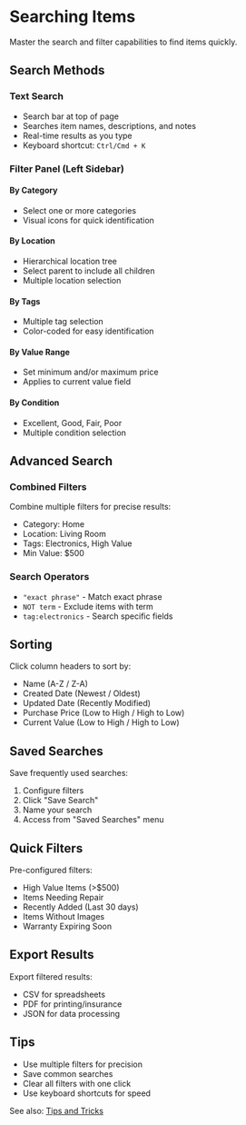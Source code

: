 # Searching Items

Master the search and filter capabilities to find items quickly.

## Search Methods

### Text Search
- Search bar at top of page
- Searches item names, descriptions, and notes
- Real-time results as you type
- Keyboard shortcut: `Ctrl/Cmd + K`

### Filter Panel (Left Sidebar)

#### By Category
- Select one or more categories
- Visual icons for quick identification

#### By Location  
- Hierarchical location tree
- Select parent to include all children
- Multiple location selection

#### By Tags
- Multiple tag selection
- Color-coded for easy identification

#### By Value Range
- Set minimum and/or maximum price
- Applies to current value field

#### By Condition
- Excellent, Good, Fair, Poor
- Multiple condition selection

## Advanced Search

### Combined Filters
Combine multiple filters for precise results:
- Category: Home
- Location: Living Room
- Tags: Electronics, High Value
- Min Value: $500

### Search Operators
- `"exact phrase"` - Match exact phrase
- `NOT term` - Exclude items with term
- `tag:electronics` - Search specific fields

## Sorting

Click column headers to sort by:
- Name (A-Z / Z-A)
- Created Date (Newest / Oldest)
- Updated Date (Recently Modified)
- Purchase Price (Low to High / High to Low)
- Current Value (Low to High / High to Low)

## Saved Searches

Save frequently used searches:
1. Configure filters
2. Click "Save Search"
3. Name your search
4. Access from "Saved Searches" menu

## Quick Filters

Pre-configured filters:
- High Value Items (>$500)
- Items Needing Repair
- Recently Added (Last 30 days)
- Items Without Images
- Warranty Expiring Soon

## Export Results

Export filtered results:
- CSV for spreadsheets
- PDF for printing/insurance
- JSON for data processing

## Tips

- Use multiple filters for precision
- Save common searches
- Clear all filters with one click
- Use keyboard shortcuts for speed

See also: [Tips and Tricks](./tips-and-tricks.md)
